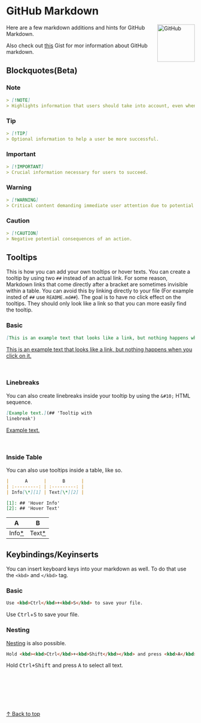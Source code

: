 # GitHub Markdown

<picture>
  <img alt="GitHub" src="https://github.com/developersung13/github-markdown/assets/56868605/91c8ad0b-c604-4441-b807-36715f4ec9bd" width="100px" align="right">
</picture>

Here are a few markdown additions and hints for GitHub Markdown.

Also check out [this](https://gist.github.com/seanh/13a93686bf4c2cb16e658b3cf96807f2 '@seanh/html_tags_you_can_use_on_github.md') Gist for mor information about GitHub markdown.

## Blockquotes(Beta)

### Note

```markdown
> [!NOTE]  
> Highlights information that users should take into account, even when skimming.
```

### Tip

```markdown
> [!TIP]
> Optional information to help a user be more successful.
```

### Important

```markdown
> [!IMPORTANT]
> Crucial information necessary for users to succeed.
```

### Warning

```markdown
> [!WARNING]
> Critical content demanding immediate user attention due to potential risks.
```

### Caution

```markdown
> [!CAUTION]
> Negative potential consequences of an action.
```

## Tooltips

This is how you can add your own tooltips or hover texts. You can create a tooltip by using two `##` instead of an actual link. For some reason, Markdown links that come directly after a bracket are sometimes invisible within a table. You can avoid this by linking directly to your file (For example insted of `##` use `README.md##`). The goal is to have no click effect on the tooltips. They should only look like a link so that you can more easily find the tooltip.

### Basic

```markdown
[This is an example text that looks like a link, but nothing happens when you click on it.](## 'And this is the hover text.')
```

[This is an example text that looks like a link, but nothing happens when you click on it.](## 'And this is the hover text.')

<br>

### Linebreaks

You can also create linebreaks inside your tooltip by using the `&#10;` HTML sequence.

```markdown
[Example text.](## 'Tooltip with
linebreak')
```

[Example text.](## 'Tooltip with
linebreak')

<br>

### Inside Table

You can also use tooltips inside a table, like so.

```markdown
|      A      |      B      |
| :---------: | :---------: |
| Info[\*][1] | Text[\*][2] |

[1]: ## 'Hover Info'
[2]: ## 'Hover Text'
```

|      A      |      B      |
| :---------: | :---------: |
| Info[\*][1] | Text[\*][2] |

[1]: ## 'Hover Info'
[2]: ## 'Hover Text'

## Keybindings/Keyinserts

You can insert keyboard keys into your markdown as well. To do that use the `<kbd>` and `</kbd>` tag.

### Basic

```markdown
Use <kbd>Ctrl</kbd>+<kbd>S</kbd> to save your file.
```

Use <kbd>Ctrl</kbd>+<kbd>S</kbd> to save your file.

### Nesting

[Nesting](<https://en.wikipedia.org/wiki/Nesting_(computing)> 'Nesting') is also possible.

```markdown
Hold <kbd><kbd>Ctrl</kbd>+<kbd>Shift</kbd></kbd> and press <kbd>A</kbd> to select all text.
```

Hold <kbd><kbd>Ctrl</kbd>+<kbd>Shift</kbd></kbd> and press <kbd>A</kbd> to select all text.

<br>
<br>
<br>
<br>
<br>

[↑ Back to top](#)

```

```
